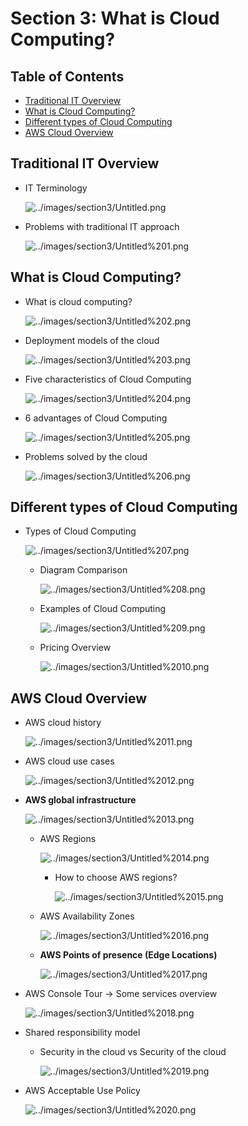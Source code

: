 # Section 3: What is Cloud Computing?

## Table of Contents
  - [Traditional IT Overview](#traditional-it-overview)
  - [What is Cloud Computing?](#what-is-cloud-computing)
  - [Different types of Cloud Computing](#different-types-of-cloud-computing)
  - [AWS Cloud Overview](#aws-cloud-overview)

## Traditional IT Overview

- IT Terminology

    ![../images/section3/Untitled.png](../images/section3/Untitled.png)

- Problems with traditional IT approach

    ![../images/section3/Untitled%201.png](../images/section3/Untitled%201.png)

## What is Cloud Computing?

- What is cloud computing?

    ![../images/section3/Untitled%202.png](../images/section3/Untitled%202.png)

- Deployment models of the cloud

    ![../images/section3/Untitled%203.png](../images/section3/Untitled%203.png)

- Five characteristics of Cloud Computing

    ![../images/section3/Untitled%204.png](../images/section3/Untitled%204.png)

- 6 advantages of Cloud Computing

    ![../images/section3/Untitled%205.png](../images/section3/Untitled%205.png)

- Problems solved by the cloud

    ![../images/section3/Untitled%206.png](../images/section3/Untitled%206.png)

## Different types of Cloud Computing

- Types of Cloud Computing

    ![../images/section3/Untitled%207.png](../images/section3/Untitled%207.png)

    - Diagram Comparison

        ![../images/section3/Untitled%208.png](../images/section3/Untitled%208.png)

    - Examples of Cloud Computing

        ![../images/section3/Untitled%209.png](../images/section3/Untitled%209.png)

    - Pricing Overview

        ![../images/section3/Untitled%2010.png](../images/section3/Untitled%2010.png)

## AWS Cloud Overview

- AWS cloud history

    ![../images/section3/Untitled%2011.png](../images/section3/Untitled%2011.png)

- AWS cloud use cases

    ![../images/section3/Untitled%2012.png](../images/section3/Untitled%2012.png)

- **AWS global infrastructure**

    ![../images/section3/Untitled%2013.png](../images/section3/Untitled%2013.png)

    - AWS Regions

        ![../images/section3/Untitled%2014.png](../images/section3/Untitled%2014.png)

        - How to choose AWS regions?

            ![../images/section3/Untitled%2015.png](../images/section3/Untitled%2015.png)

    - AWS Availability Zones

        ![../images/section3/Untitled%2016.png](../images/section3/Untitled%2016.png)

    - **AWS Points of presence (Edge Locations)**

        ![../images/section3/Untitled%2017.png](../images/section3/Untitled%2017.png)

- AWS Console Tour → Some services overview

    ![../images/section3/Untitled%2018.png](../images/section3/Untitled%2018.png)

- Shared responsibility model
    - Security in the cloud vs Security of the cloud

        ![../images/section3/Untitled%2019.png](../images/section3/Untitled%2019.png)

- AWS Acceptable Use Policy

    ![../images/section3/Untitled%2020.png](../images/section3/Untitled%2020.png)
